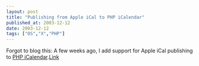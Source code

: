 ```yaml
---
layout: post
title: "Publishing from Apple iCal to PHP iCalendar"
published_at: 2003-12-12
date: 2003-12-12
tags: ["OS","X","PHP"]
---
```


Forgot to blog this: A few weeks ago, I add support for Apple iCal publishing to [PHP iCalendar](http://phpicalendar.sourceforge.net/nuke/).[Link](http://phpicalendar.sourceforge.net/nuke/)  